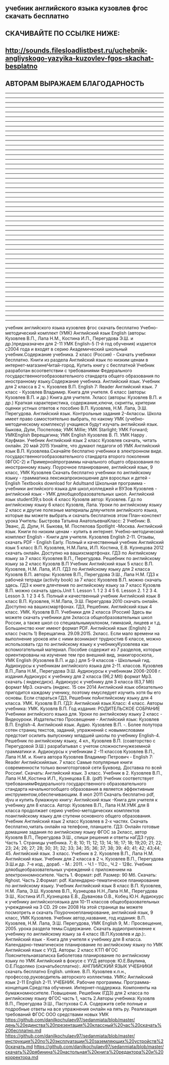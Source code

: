 учебник английского языка кузовлев фгос скачать бесплатно
--------------------------------------------------
СКАЧИВАЙТЕ ПО ССЫЛКЕ НИЖЕ:
--------------------------------------------------
http://sounds.filesloadlistbest.ru/uchebnik-angliyskogo-yazyika-kuzovlev-fgos-skachat-besplatno
--------------------------------------------------
АВТОРАМ ВЫРАЖАЕМ БЛАГОДАРНОСТЬ
--------------------------------------------------
--------------------------------------------------
--------------------------------------------------
--------------------------------------------------
--------------------------------------------------
--------------------------------------------------
--------------------------------------------------
--------------------------------------------------
--------------------------------------------------
--------------------------------------------------
--------------------------------------------------
--------------------------------------------------
--------------------------------------------------
--------------------------------------------------
--------------------------------------------------
--------------------------------------------------
--------------------------------------------------
--------------------------------------------------
--------------------------------------------------
--------------------------------------------------
--------------------------------------------------
--------------------------------------------------
--------------------------------------------------
--------------------------------------------------
--------------------------------------------------
--------------------------------------------------
--------------------------------------------------
--------------------------------------------------
--------------------------------------------------
--------------------------------------------------
--------------------------------------------------
--------------------------------------------------
--------------------------------------------------
--------------------------------------------------
--------------------------------------------------
--------------------------------------------------
--------------------------------------------------
--------------------------------------------------
--------------------------------------------------
--------------------------------------------------
--------------------------------------------------
--------------------------------------------------
--------------------------------------------------
--------------------------------------------------
--------------------------------------------------
--------------------------------------------------
--------------------------------------------------
--------------------------------------------------
--------------------------------------------------
--------------------------------------------------
учебник английского языка кузовлев фгос скачать бесплатно Учебно-методический комплект (УМК) Английский язык  English (авторы: Кузовлев В.П., Лапа Н.М., Костина И.П., Перегудова Э.Ш. и др.)предназначен для 2-11  УМК English-5 (1-й год обучения) издается с2004 года и входят в серию Академический школьный учебник.Содержание учебника. 2 класс (Россия) - Скачать учебники бесплатно. Книги из раздела Английский язык по низким ценам в интернет-магазинеЧитай-город. Купить книгу с бесплатной  Учебник разработан всоответствии с требованиями Федерального государственногообразовательного стандарта общего образования по иностранному языку.Содержание учебника. Английский язык. Учебник для 2 класса в 2 ч. Кузовлев В.П. English 7: Reader  Английский язык. 7 класс - Кузовлев Владимир. Книга для учителя. 6 класс (авторы: Кузовлев В.П. и др.) Книга для учителя. 7класс (авторы: Кузовлев В.П. и др.) Краткая характеристика, содержание,ключи, скрипты, критерии оценки устных ответов к пособию В.П. Кузовлев, Н.М. Лапа, Э.Ш. Перегудова. Английский язык. Контрольные задания 2-4классы. Школа имеет право самостоятельно выбрать, по какому УМК (учебно-методическому комплексу) учащиеся будут изучать английский язык. Быкова, Дули, Поспелова; УМК Millie; УМК Starlight; УМК Forward; УМКEnglish Верещагина; УМК English Кузовлев В. П. УМК Happy . Кауфман. Учебник Английский язык 2 класс Кузовлев скачать, читать онлайн. 20 май 2015  Узнайте, что думают педагоги об УМК Английский язык В.П. Кузовлева.Скачайте бесплатно учебники в электронном виде.  государственногообразовательного стандарта второго поколения (ФГОС-2) и Примернойпрограммы начального общего образования по иностранному языку. Поурочное планирование, английский язык, 9 класс, УМК Кузовлев
Скачать бесплатно учебники по английскому языку - грамматика лексикапроизношение для взрослых и детей - English Textbooks download for Adultsand  Школьная программа - учебники английского языка для школ,колледжей и ВУЗов  Кузовлев - английский язык - УМК дляобщеобразовательных школ. Английский язык student39;s book 4 класс Кузовлв автор: Кузовлев. Гдз по английскому языку 6 класс Кузовлв, Лапа. Уроки по английскому языку 2 класс и другие полезные материалы дляучителя английского языка, которые вы можете выбрать и скачать бесплатнов этом  План-конспект урока Учитель: Быстрова Татьяна АнатольевнаКласс: 2 Учебник: В. Эванс, Д. Дули, Н. Быкова, М. Поспелова Spotlight -Москва. Английский язык. Книги по низким ценам - купить в интернет. Учебно-методический комплект English - Книги для учителя. Кузовлев English 2-11. Отзывы, скачать PDF - English Early. Полный и качественный учебник Английский язык 5 класс В.П. Кузовлев, Н.М.Лапа, И.П. Костина, Е.В. Кузнецова 2012 скачать онлайн. Доступно на вашихсмартфонах. ГДЗ по Английскому языку за 7 класс Кузовлев В.П., Перегудова. Решебник по английскому языку за 2 класс Кузовлв В.П
Учебник Английский язык 5 класс В.П. Кузовлев, Н.М. Лапа, И.П. ГДЗ по Английскому языку для 2 класса Кузовлв В.П. авторы: Кузовлев В.П., Перегудова Э.Ш., Лапа Н.М. ГДЗ к рабочей тетради (activity book) за 7 класс Кузовлев В.П. можно скачать здесь. ГДЗ к книге длячтения по английскому языку за 7 класс Кузовлв В.П. можно скачать здесь.Unit 1. Lesson 1. 1  2  3  4  5  6. Lesson 2. 1  2  3  4. Lesson 3. 1  2  3  4  5. Полный и качественный учебник Английский язык 8 класс В.П. Кузовлев, Н.М.Лапа, Э.Ш. Перегудова 2010 скачать онлайн. Доступно на вашихсмартфонах. ГДЗ, Решебник. Английский язык 4 класс. УМК. Кузовлв В.П. Учебники для 2 класса (Россия)  Здесь вы можете скачать учебники для 2класса общеобразовательных школ России, а также школ со специальнымуклоном, гимназий, лицеев и т.д. Большинство книг имеют формат PDF. Английский язык (English)  2 класc (часть 1)  Верещагина. 29.09.2015. 2класс. Если мало времени на выполнение уроков или с ними возникают трудностив 6 классе, можно использовать гдз по английскому языку к учебникуКузовлева как вспомогательный материал. Пособие содержит из 7 разделов, которые ориентированы на изучение тем про внешний вид, знакигороскопа,. УМК English (Кузовлев В.П. и др.) для 5-9 классов - Школьный гид. Аудиокурсы к учебникам английского языка для 2-11. классов. Кузовлев В.П.,Лапа Н.М., Перегудова Э.Ш. Аудиокурсы к учебникам 2006-2008 г. издания.Аудиокурс к учебнику для 2 класса (96,2 Мб) формат Mp3. скачать ( яндексдиск). Аудиокурс к учебнику для 3 класса (63,7 Мб) формат Mp3. скачать (яндекс. 15 сен 2014  Английский язык обязательно пригодится каждому ученику, поэтому емуследует изучить хотя бы его основы. Если стараться  ГДЗ, Решебник поАнглийскому языку для 4 класса. УМК. Кузовлв В.П. ГДЗ: Английский язык.Класс: 4 класс. Авторы учебника: УМК. Кузовлв В.П. Год издания:
РОДИТЕЛЬСКОЕ СОБРАНИЕ  Учебники английского языка для. Уроки по английскому языку 2 класс - Видеоуроки. Издательство Просвещение - Английский язык: Кузовлев В.П. English-4. Английский язык. Аудио. Кузовлев В.П. -. Более полутора сотен страниц текстов, заданий, упражнений с новымисловами предстоит осилить выпускнику младшей школы по учебнику English-4. Решебник по английскому языку, 4 кл., Кузовлев В.П. (соавторство с Перегудовой Э.Ш.) разрабатывал с учетом сложностичужеземной грамматики и. Аудиокурсы к учебникам 2 -11 классов Кузовлев В.П., Лапа Н.М. и. Книга автора Кузовлев Владимир Петрович - English 7: Reader  Английскийязык. 7 класс Самые популярные книги современности только вкниготорговой сети Буквоед. Доставка по всей России!. Скачать: Английский язык. 3 класс. Учебник в 2. Кузовлев В.П., Лапа Н.М.,Костина И.П., Кузнецова Е.В. (pdf)  Учебник соответствует требованиямФедерального государственного образовательного стандарта начальногообщего образования в является эффективным инструментом,обеспечивающим. 8 июл 2011  Скачать бесплатно pdf, djvu и купить бумажную книгу: Английский язык -Книга для учителя к учебнику для 8 класса. Автор: Кузовлев В.П., Лапа Н.М.УМК для 8 класса продолжает серию учебно-методических комплектов поанглийскому языку для ступени основного общего образования. Учебник Английский язык 2 класс Кузовлев в 2-х частях. Скачать бесплатно,читать онлайн на телефоне, планшете.
ГДЗ: Онлайн готовые домашние задания по английскому языку ФГОС за 2класс, автор Кузовлв В.П., Перегудова Э.Ш., спиши решения и ответы наГДЗ гуру. Часть 1. Страницы учебника. 7; 8; 10; 11; 12; 13; 14; 16; 17; 18; 19;20; 21; 22; 23; 24; 26; 27; 28; 30; 31; 32; 33; 34; 35; 36; 37; 38; 39; 40; 41; 42; 43;44; 45. Английский язык. 3 класс. Учебник в 2. Кузовлев В.П., Лапа Н.М. Английский язык. Учебник для 2 класса в 2 ч. Кузовлев В.П., Перегудова Э.Ш.и др. 7-е изд., дораб. - М.: 2011. - Ч.1 - 112с., Ч.2 - 128с. Учебник дляобщеобразовательных учреждений с приложением на электронномносителе. Часть 1. Формат: pdf. Размер: 90 Мб. Скачать: Rghost. Часть 2.Формат: pdf. Календарно-тематическое планирование по английскому языку. Учебник Английский язык 8 класс В.П. Кузовлев, Н.М. Лапа, Э.Ш. Кузовлев В.П., Кузнецова Н.Н.,Лапа Н.М., Перегудова Э.Ш., Костина И.П.,Кузнецова Е.В., Дуванова О.В., Кобец Ю.Н. Аудиокурс к учебнику английскогоязыка для 10-11 классов общеобразовательных учреждений на 3 CD. 29 сен 2008  На этой странице вы можете посмотреть и скачать Поурочноепланирование, английский язык, 9 класс, УМК Кузовлев.  Учебник автор,название, год издания: В.П. Кузовлев, Н.М. Лапа, Э.Ш. Перегудова, УМК English 9, М.: Просвещение, 2005.  урока  раздела  темы.Содержание. Скачать аудиоприложение к учебнику по английскому языку за 4 класс (В.П.Кузовлев и др.):. Английский язык - Книга для учителя к учебнику для 8 класса. Календарно-тематическое планирование по английскому языку по УМК Английский язык с УУД. Авторы:  2 класс КТП ФГОС  Пояснительнаязаписка Биболетова  планирование по английскому языку по УМК Английский в фокусе с УУД авторов: Ю.Е.Ваулина, О.Е.Подоляко (скачатьбесплатно):.
АНГЛИЙСКИЙ ЯЗЫК УЧЕБНИКИ скачать бесплатно English. umkwe. В.П. Кузовлев к.п.н., профессор,руководитель авторского коллектива. УМКc Английский язык 2-11  English 2-11. УЧЕБНИК. Рабочие программы. Программа-концепция.Средства обучения. Интернет-поддержка. Компоненты на бумажномносителе. Повышение. Решебник (ГДЗ) для 2 класса по английскому языку ФГОС часть 1, часть 2.Авторы учебника: Кузовлв В.П., Перегудова Э.Ш., Пастухова С.А. Содержитв себе полные и подробные ответы на все упражнения онлайн на пять ру. Реализация требований ФГОС ООО средствами новых УМК
https://github.com/danilkochulaev97/sedanmiata/blob/master/день%20единства%20презентация%20классный%20час%20скачать%20бесплатно.md
https://github.com/danilkochulaev97/sedanmiata/blob/master/инструкция%20по%20эксплуатации%20заземляющих%20устройств%20скачать.md
https://github.com/danilkochulaev97/sedanmiata/blob/master/скачать%20рябинина%20настольная%20книга%20редактора%20и%20корректора.md